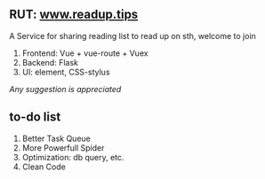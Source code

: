 ## RUT:  www.readup.tips
A Service for sharing reading list to read up on sth, welcome to join 

1. Frontend: Vue + vue-route + Vuex  
2. Backend: Flask 
3. UI: element, CSS-stylus

*Any suggestion is appreciated*

## to-do list
1. Better Task Queue
2. More Powerfull Spider
3. Optimization: db query, etc.
4. Clean Code